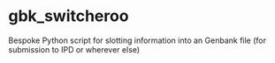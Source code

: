 # gbk_switcheroo
Bespoke Python script for slotting information into an Genbank file (for submission to IPD or wherever else)
